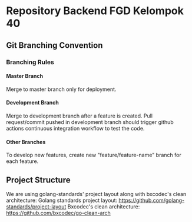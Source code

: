 # Repository Backend FGD Kelompok 40

## Git Branching Convention
### Branching Rules
#### Master Branch
Merge to master branch only for deployment.
#### Development Branch
Merge to development branch after a feature is created. Pull request/commit pushed in development branch should trigger github actions continuous integration workflow to test the code.
#### Other Branches
To develop new features, create new "feature/feature-name" branch for each feature.

## Project Structure
We are using golang-standards' project layout along with bxcodec's clean architecture:
Golang standards project layout:
https://github.com/golang-standards/project-layout
Bxcodec's clean architecture:
https://github.com/bxcodec/go-clean-arch